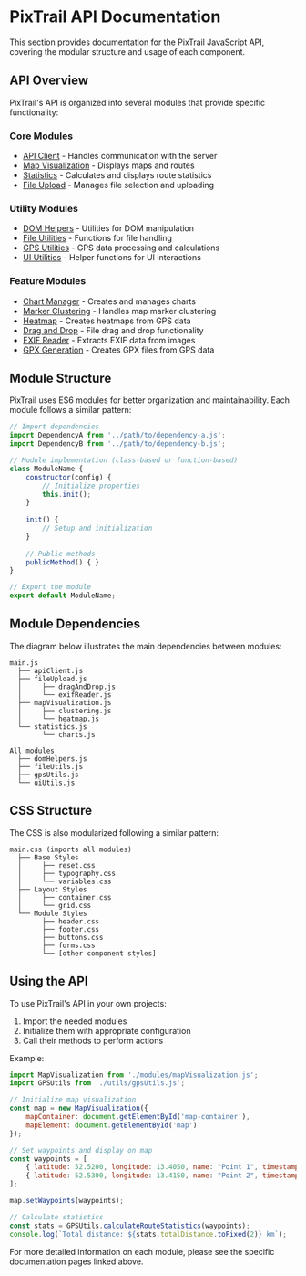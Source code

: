 # PixTrail API Documentation

This section provides documentation for the PixTrail JavaScript API, covering the modular structure and usage of each component.

## API Overview

PixTrail's API is organized into several modules that provide specific functionality:

### Core Modules

- [API Client](core.md#api-client) - Handles communication with the server
- [Map Visualization](core.md#map-visualization) - Displays maps and routes
- [Statistics](core.md#statistics) - Calculates and displays route statistics
- [File Upload](core.md#file-upload) - Manages file selection and uploading

### Utility Modules

- [DOM Helpers](utils.md#dom-helpers) - Utilities for DOM manipulation
- [File Utilities](utils.md#file-utilities) - Functions for file handling
- [GPS Utilities](utils.md#gps-utilities) - GPS data processing and calculations
- [UI Utilities](utils.md#ui-utilities) - Helper functions for UI interactions

### Feature Modules

- [Chart Manager](utils.md#chart-manager) - Creates and manages charts
- [Marker Clustering](utils.md#marker-clustering) - Handles map marker clustering
- [Heatmap](utils.md#heatmap) - Creates heatmaps from GPS data
- [Drag and Drop](utils.md#drag-and-drop) - File drag and drop functionality
- [EXIF Reader](exif.md) - Extracts EXIF data from images
- [GPX Generation](gpx.md) - Creates GPX files from GPS data

## Module Structure

PixTrail uses ES6 modules for better organization and maintainability. Each module follows a similar pattern:

```javascript
// Import dependencies
import DependencyA from '../path/to/dependency-a.js';
import DependencyB from '../path/to/dependency-b.js';

// Module implementation (class-based or function-based)
class ModuleName {
    constructor(config) {
        // Initialize properties
        this.init();
    }
    
    init() {
        // Setup and initialization
    }
    
    // Public methods
    publicMethod() { }
}

// Export the module
export default ModuleName;
```

## Module Dependencies

The diagram below illustrates the main dependencies between modules:

```
main.js
  ├── apiClient.js
  ├── fileUpload.js
  │     ├── dragAndDrop.js
  │     └── exifReader.js
  ├── mapVisualization.js
  │     ├── clustering.js
  │     └── heatmap.js
  └── statistics.js
        └── charts.js

All modules
  ├── domHelpers.js
  ├── fileUtils.js
  ├── gpsUtils.js
  └── uiUtils.js
```

## CSS Structure

The CSS is also modularized following a similar pattern:

```
main.css (imports all modules)
  ├── Base Styles
  │     ├── reset.css
  │     ├── typography.css
  │     └── variables.css
  ├── Layout Styles
  │     ├── container.css
  │     └── grid.css
  └── Module Styles
        ├── header.css
        ├── footer.css
        ├── buttons.css
        ├── forms.css
        └── [other component styles]
```

## Using the API

To use PixTrail's API in your own projects:

1. Import the needed modules
2. Initialize them with appropriate configuration
3. Call their methods to perform actions

Example:

```javascript
import MapVisualization from './modules/mapVisualization.js';
import GPSUtils from './utils/gpsUtils.js';

// Initialize map visualization
const map = new MapVisualization({
    mapContainer: document.getElementById('map-container'),
    mapElement: document.getElementById('map')
});

// Set waypoints and display on map
const waypoints = [
    { latitude: 52.5200, longitude: 13.4050, name: "Point 1", timestamp: "2023-01-01T12:00:00Z" },
    { latitude: 52.5300, longitude: 13.4150, name: "Point 2", timestamp: "2023-01-01T12:30:00Z" }
];

map.setWaypoints(waypoints);

// Calculate statistics
const stats = GPSUtils.calculateRouteStatistics(waypoints);
console.log(`Total distance: ${stats.totalDistance.toFixed(2)} km`);
```

For more detailed information on each module, please see the specific documentation pages linked above.